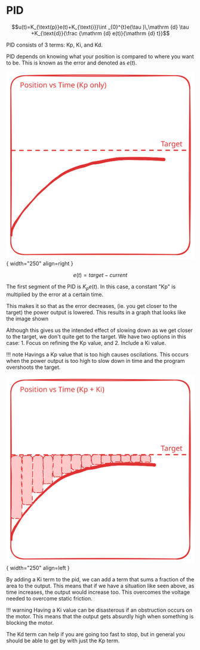 # PID

$$u(t)=K_{\text{p}}e(t)+K_{\text{i}}\int _{0}^{t}e(\tau )\,\mathrm {d} \tau +K_{\text{d}}{\frac {\mathrm {d} e(t)}{\mathrm {d} t}}$$

PID consists of 3 terms: Kp, Ki, and Kd.

PID depends on knowing what your position is compared to where you want to be. This is known as the error and denoted as $e(t)$.

![PID Kp Graph](../../assets/pid_kp_graph.svg){ width="250" align=right }

$$e(t) = target - current$$

The first segment of the PID is $K_pe(t)$. In this case, a constant "Kp" is multiplied by the error at a certain time. 

This makes it so that as the error decreases, (ie. you get closer to the target) the power output is lowered. This results in a graph that looks like the image shown

Although this gives us the intended effect of slowing down as we get closer to the target, we don't quite get to the target. We have two options in this case: 1. Focus on refining the Kp value, and 2. Include a Ki value.

!!! note
    Havings a Kp value that is too high causes oscilations. This occurs when the power output is too high to slow down in time and the program overshoots the target.

![PID Kp Graph](../../assets/pid_kp_and_ki_graph.svg){ width="250" align=left }

By adding a Ki term to the pid, we can add a term that sums a fraction of the area to the output. This means that if we have a situation like seen above, as time increases, the output would increase too. This overcomes the voltage needed to overcome static friction.

!!! warning
    Having a Ki value can be disasterous if an obstruction occurs on the motor. This means that the output gets absurdly high when something is blocking the motor.

The Kd term can help if you are going too fast to stop, but in general you should be able to get by with just the Kp term.
